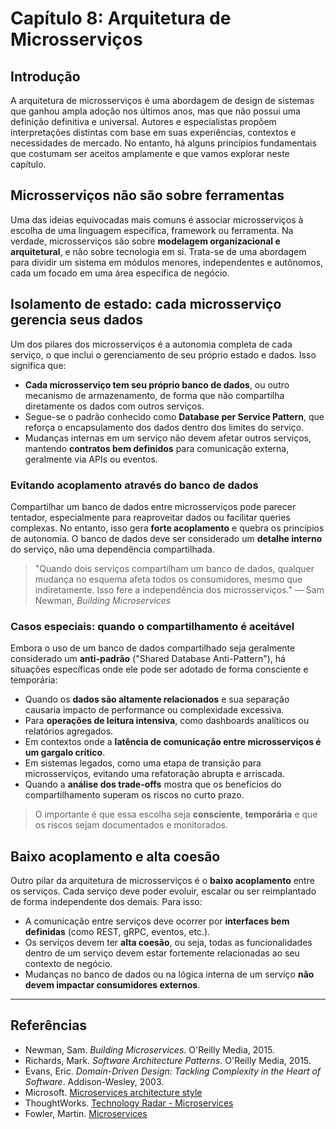 # Capítulo 8: Arquitetura de Microsserviços

## Introdução

A arquitetura de microsserviços é uma abordagem de design de sistemas que ganhou ampla adoção nos últimos anos, mas que não possui uma definição definitiva e universal. Autores e especialistas propõem interpretações distintas com base em suas experiências, contextos e necessidades de mercado. No entanto, há alguns princípios fundamentais que costumam ser aceitos amplamente e que vamos explorar neste capítulo.

## Microsserviços não são sobre ferramentas

Uma das ideias equivocadas mais comuns é associar microsserviços à escolha de uma linguagem específica, framework ou ferramenta. Na verdade, microsserviços são sobre **modelagem organizacional e arquitetural**, e não sobre tecnologia em si. Trata-se de uma abordagem para dividir um sistema em módulos menores, independentes e autônomos, cada um focado em uma área específica de negócio.

## Isolamento de estado: cada microsserviço gerencia seus dados

Um dos pilares dos microsserviços é a autonomia completa de cada serviço, o que inclui o gerenciamento de seu próprio estado e dados. Isso significa que:

* **Cada microsserviço tem seu próprio banco de dados**, ou outro mecanismo de armazenamento, de forma que não compartilha diretamente os dados com outros serviços.
* Segue-se o padrão conhecido como **Database per Service Pattern**, que reforça o encapsulamento dos dados dentro dos limites do serviço.
* Mudanças internas em um serviço não devem afetar outros serviços, mantendo **contratos bem definidos** para comunicação externa, geralmente via APIs ou eventos.

### Evitando acoplamento através do banco de dados

Compartilhar um banco de dados entre microsserviços pode parecer tentador, especialmente para reaproveitar dados ou facilitar queries complexas. No entanto, isso gera **forte acoplamento** e quebra os princípios de autonomia. O banco de dados deve ser considerado um **detalhe interno** do serviço, não uma dependência compartilhada.

> "Quando dois serviços compartilham um banco de dados, qualquer mudança no esquema afeta todos os consumidores, mesmo que indiretamente. Isso fere a independência dos microsserviços." — Sam Newman, *Building Microservices*

### Casos especiais: quando o compartilhamento é aceitável

Embora o uso de um banco de dados compartilhado seja geralmente considerado um **anti-padrão** ("Shared Database Anti-Pattern"), há situações específicas onde ele pode ser adotado de forma consciente e temporária:

* Quando os **dados são altamente relacionados** e sua separação causaria impacto de performance ou complexidade excessiva.
* Para **operações de leitura intensiva**, como dashboards analíticos ou relatórios agregados.
* Em contextos onde a **latência de comunicação entre microsserviços é um gargalo crítico**.
* Em sistemas legados, como uma etapa de transição para microsserviços, evitando uma refatoração abrupta e arriscada.
* Quando a **análise dos trade-offs** mostra que os benefícios do compartilhamento superam os riscos no curto prazo.

> O importante é que essa escolha seja **consciente**, **temporária** e que os riscos sejam documentados e monitorados.

## Baixo acoplamento e alta coesão

Outro pilar da arquitetura de microsserviços é o **baixo acoplamento** entre os serviços. Cada serviço deve poder evoluir, escalar ou ser reimplantado de forma independente dos demais. Para isso:

* A comunicação entre serviços deve ocorrer por **interfaces bem definidas** (como REST, gRPC, eventos, etc.).
* Os serviços devem ter **alta coesão**, ou seja, todas as funcionalidades dentro de um serviço devem estar fortemente relacionadas ao seu contexto de negócio.
* Mudanças no banco de dados ou na lógica interna de um serviço **não devem impactar consumidores externos**.

---

## Referências

* Newman, Sam. *Building Microservices*. O'Reilly Media, 2015.
* Richards, Mark. *Software Architecture Patterns*. O'Reilly Media, 2015.
* Evans, Eric. *Domain-Driven Design: Tackling Complexity in the Heart of Software*. Addison-Wesley, 2003.
* Microsoft. [Microservices architecture style](https://learn.microsoft.com/en-us/azure/architecture/guide/architecture-styles/microservices)
* ThoughtWorks. [Technology Radar - Microservices](https://www.thoughtworks.com/en-us/radar/techniques/microservices)
* Fowler, Martin. [Microservices](https://martinfowler.com/articles/microservices.html)

